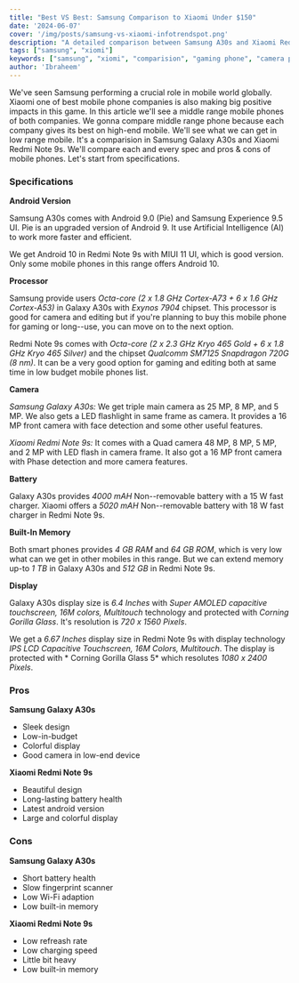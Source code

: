 ```yaml
---
title: "Best VS Best: Samsung Comparison to Xiaomi Under $150"
date: '2024-06-07'
cover: '/img/posts/samsung-vs-xiaomi-infotrendspot.png'
description: "A detailed comparison between Samsung A30s and Xiaomi Redmi Note 9s. - Pros and Cons"
tags: ["samsung", "xiomi"]
keywords: ["samsung", "xiomi", "comparision", "gaming phone", "camera phone", "low-budget phone", "low-end device"]
author: 'Ibraheem'
---
```


We've seen Samsung performing a crucial role in mobile world globally. Xiaomi one of best mobile phone companies is also making big positive impacts in this game. In this article we'll see a middle range mobile phones of both companies. We gonna compare middle range phone because each company gives its best on high-end mobile. We'll see what we can get in low range mobile. It's a comparision in Samsung Galaxy A30s and Xiaomi Redmi Note 9s. We'll compare each and every spec and pros & cons of mobile phones. Let's start from specifications.

### Specifications
**Android Version**

Samsung A30s comes with Android 9.0 (Pie) and Samsung Experience 9.5 UI. Pie is an upgraded version of Android 9. It use Artificial Intelligence (AI) to work more faster and efficient. 

We get Android 10 in Redmi Note 9s with MIUI 11 UI, which is good version. Only some mobile phones in this range offers Android 10.

**Processor**

Samsung provide users *Octa-core (2 x 1.8 GHz Cortex-A73 + 6 x 1.6 GHz Cortex-A53)* in Galaxy A30s with *Exynos 7904* chipset. This processor is good for camera and editing but if you're planning to buy this mobile phone for gaming or long--use, you can move on to the next option. 

Redmi Note 9s comes with *Octa-core (2 x 2.3 GHz Kryo 465 Gold + 6 x 1.8 GHz Kryo 465 Silver)* and the chipset *Qualcomm SM7125 Snapdragon 720G (8 nm)*. It can be a very good option for gaming and editing both at same time in low budget mobile phones list. 

**Camera**

*Samsung Galaxy A30s:* We get triple main camera as 25 MP, 8 MP, and 5 MP. We also gets a LED flashlight in same frame as camera. It provides a 16 MP front camera with face detection and some other useful features. 

*Xiaomi Redmi Note 9s:* It comes with a Quad camera 48 MP, 8 MP, 5 MP, and 2 MP with LED flash in camera frame. It also got a 16 MP front camera with Phase detection and more camera features.

**Battery**

Galaxy A30s provides *4000 mAH* Non--removable battery with a 15 W fast charger. Xiaomi offers a *5020 mAH* Non--removable battery with 18 W fast charger in Redmi Note 9s.

**Built-In Memory**

Both smart phones provides *4 GB RAM* and *64 GB ROM*, which is very low what can we get in other mobiles in this range. But we can extend memory up-to *1 TB* in Galaxy A30s and *512 GB* in Redmi Note 9s.

**Display**

Galaxy A30s display size is *6.4 Inches* with *Super AMOLED capacitive touchscreen, 16M colors, Multitouch* technology and protected with *Corning Gorilla Glass*. It's resolution  is *720 x 1560 Pixels*. 

We get a *6.67 Inches* display size in Redmi Note 9s with display technology *IPS LCD Capacitive Touchscreen, 16M Colors, Multitouch*. The display is protected with * 	Corning Gorilla Glass 5* which resolutes *1080 x 2400 Pixels*.

### Pros

**Samsung Galaxy A30s**
- Sleek design
- Low-in-budget  
- Colorful display
- Good camera in low-end device

**Xiaomi Redmi Note 9s**
- Beautiful design
- Long-lasting battery health
- Latest android version
- Large and colorful display

### Cons

**Samsung Galaxy A30s**
- Short battery health
- Slow fingerprint scanner
- Low Wi-Fi adaption
- Low built-in memory

**Xiaomi Redmi Note 9s**
- Low refreash rate
- Low charging speed
- Little bit heavy
- Low built-in memory